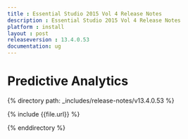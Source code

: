 ```yaml
---
title : Essential Studio 2015 Vol 4 Release Notes
description : Essential Studio 2015 Vol 4 Release Notes
platform : install
layout : post
releaseversion : 13.4.0.53
documentation: ug
---
```


# Predictive Analytics

{% directory path: _includes/release-notes/v13.4.0.53 %}


{% include {{file.url}} %}

{% enddirectory %}